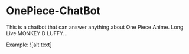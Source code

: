 # OnePiece-ChatBot
This is a chatbot that can answer anything about One Piece Anime. Long Live MONKEY D LUFFY...

Example:
![alt text] 
